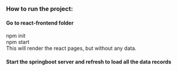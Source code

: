 ### How to run the project:

#### Go to react-frontend folder
npm init   
npm start   
This will render the react pages, but without any data.

#### Start the springboot server and refresh to load all the data records
